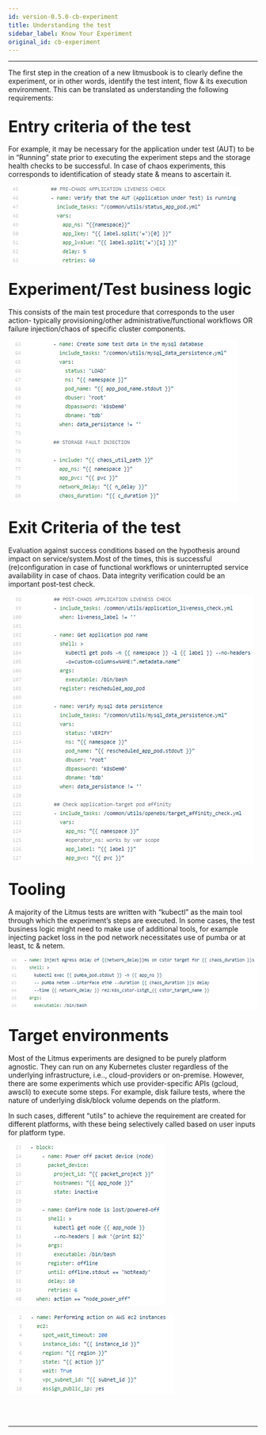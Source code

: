 ```yaml
---
id: version-0.5.0-cb-experiment
title: Understanding the test
sidebar_label: Know Your Experiment
original_id: cb-experiment
---
```

------

The first step in the creation of a new litmusbook is to clearly 
define the experiment, or in other words, identify the test intent, 
flow & its execution environment. This can be translated as 
understanding the following requirements: 

## <font size="6">Entry criteria of the test</font>

For example, it may be necessary for the application under test (AUT) 
to be in “Running” state prior to executing the experiment steps and 
the storage health checks to be successful. In case of chaos experiments, 
this corresponds to identification of steady state & means to ascertain 
it. 

![entry-criteria](/docs/assets/cookbook/entry-criteria.png)

## <font size="6">Experiment/Test business logic</font>

This consists of the main test procedure that corresponds to the user 
action- typically provisioning/other administrative/functional workflows 
OR failure injection/chaos of specific cluster components.

![business-logic](/docs/assets/cookbook/business-logic.png)

## <font size="6">Exit Criteria of the test</font>

Evaluation against success conditions based on the hypothesis around 
impact on service/system.Most of the times, this is successful 
(re)configuration in case of functional workflows or uninterrupted 
service availability in case of chaos. Data integrity verification 
could be an important post-test check.

![exit-criteria](/docs/assets/cookbook/exit-criteria.png)

## <font size="6">Tooling</font>

A majority of the Litmus tests are written with “kubectl” as the main tool 
through which the experiment’s steps are executed. In some cases, the test 
business logic might need to make use of additional tools, for example 
injecting packet loss in the pod network necessitates use of pumba or at 
least, tc & netem. 

![tooling](/docs/assets/cookbook/tooling.png)

## <font size="6">Target environments</font>

Most of the Litmus experiments are designed to be purely platform agnostic. 
They can run on any Kubernetes cluster regardless of the underlying 
infrastructure, i.e.., cloud-providers or on-premise. However, there are 
some experiments which use provider-specific APIs (gcloud, awscli) to execute 
some steps. For example, disk failure tests, where the nature of underlying 
disk/block volume depends on the platform. 

In such cases, different “utils” to achieve the requirement are created for 
different platforms, with these being selectively called based on user inputs 
for platform type. 

![packet](/docs/assets/cookbook/packet.png)

![aws](/docs/assets/cookbook/aws.png)


<br>

<br>

<hr>

<br>

<br>



<!-- Hotjar Tracking Code for https://docs.openebs.io -->

<script>
    (function(h,o,t,j,a,r){
        h.hj=h.hj||function(){(h.hj.q=h.hj.q||[]).push(arguments)};
        h._hjSettings={hjid:1239116,hjsv:6};
        a=o.getElementsByTagName('head')[0];
        r=o.createElement('script');r.async=1;
        r.src=t+h._hjSettings.hjid+j+h._hjSettings.hjsv;
        a.appendChild(r);
    })(window,document,'https://static.hotjar.com/c/hotjar-','.js?sv=');
</script>


<!-- Global site tag (gtag.js) - Google Analytics -->

<script async src="https://www.googletagmanager.com/gtag/js?id=UA-92076314-12"></script>
<script>
  window.dataLayer = window.dataLayer || [];
  function gtag(){dataLayer.push(arguments);}
  gtag('js', new Date());

  gtag('config', 'UA-92076314-12');
</script>
